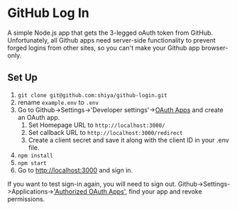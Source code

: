 # GitHub Log In

A simple Node.js app that gets the 3-legged oAuth token from GitHub. Unfortunately, all Github apps need server-side functionality to prevent forged logins from other sites, so you can't make your Github app browser-only.

## Set Up

1. `git clone git@github.com:shiya/github-login.git`
2. rename `example.env` to `.env`
3. Go to Github->Settings->'Developer settings'->[OAuth Apps](https://github.com/settings/developers) and create an OAuth app.
   1. Set Homepage URL to `http://localhost:3000/`
   2. Set callback URL to `http://localhost:3000/redirect`
   3. Create a client secret and save it along with the client ID in your .env file.
4. `npm install`
5. `npm start`
6. Go to <http://localhost:3000> and sign in.

If you want to test sign-in again, you will need to sign out. Github->Settings->Applications->['Authorized OAuth Apps'](https://github.com/settings/applications), find your app and revoke permissions.
